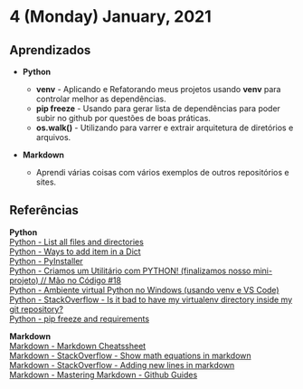 # 4 (Monday) January, 2021

## Aprendizados

- **Python**
  - **venv** - Aplicando e Refatorando meus projetos usando **venv** para controlar melhor as dependências.
  - **pip freeze** - Usando para gerar lista de dependências para poder subir no github por questões de boas práticas.
  - **os.walk()** - Utilizando para varrer e extrair arquitetura de diretórios e arquivos.

- **Markdown**
  - Aprendi várias coisas com vários exemplos de outros repositórios e sites.  

## Referências

**Python**  
[Python - List all files and directories](https://stackoverflow.com/questions/3207219/how-do-i-list-all-files-of-a-directory)  
[Python - Ways to add item in a Dict](https://stackoverflow.com/questions/6416131/add-a-new-item-to-a-dictionary-in-python)  
[Python - PyInstaller](https://www.pyinstaller.org/)  
[Python - Criamos um Utilitário com PYTHON! (finalizamos nosso mini-projeto) // Mão no Código #18](https://www.youtube.com/watch?v=wuRJDHs-x94&ab_channel=C%C3%B3digoFonteTV)  
[Python - Ambiente virtual Python no Windows (usando venv e VS Code)](https://www.youtube.com/watch?v=m1TYpvIYm74&ab_channel=Ot%C3%A1vioMiranda)  
[Python - StackOverflow - Is it bad to have my virtualenv directory inside my git repository?
](https://stackoverflow.com/questions/6590688/is-it-bad-to-have-my-virtualenv-directory-inside-my-git-repository)  
[Python - pip freeze and requirements](https://www.youtube.com/watch?v=YGDNRbKt_QQ&ab_channel=CodingWithMitch)  

**Markdown**  
[Markdown - Markdown Cheatssheet](https://github.com/adam-p/markdown-here/wiki/Markdown-Cheatsheet#videos)  
[Markdown - StackOverflow - Show math equations in markdown](https://stackoverflow.com/questions/33191744/how-to-add-new-line-in-markdown-presentation/33191810#:~:text=When%20you%20do%20want%20to,more%20spaces%2C%20then%20type%20return.&text=How%20to%20add%20new%20line%20in%20Markdown%20presentation%3F,-Check%20the%20following&text=To%20force%20a%20line%20return,the%20end%20of%20a%20line.&text=It's%20also%20better%20than%20two%20spaces%20because%20it's%20visible.)  
[Markdown - StackOverflow - Adding new lines in markdown](https://stackoverflow.com/questions/33191744/how-to-add-new-line-in-markdown-presentation/33191810#:~:text=When%20you%20do%20want%20to,more%20spaces%2C%20then%20type%20return.&text=How%20to%20add%20new%20line%20in%20Markdown%20presentation%3F,-Check%20the%20following&text=To%20force%20a%20line%20return,the%20end%20of%20a%20line.&text=It's%20also%20better%20than%20two%20spaces%20because%20it's%20visible.)  
[Markdown - Mastering Markdown - Github Guides](https://guides.github.com/features/mastering-markdown/)  
